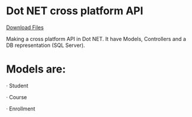 # Dot NET cross platform API

<a href="https://drive.google.com/drive/folders/1BXDq6DgGSDg51AeRLB8zv-wLzjarX1sI?usp=sharing">Download Files</a>

Making a cross platform API in Dot NET. It have Models, Controllers and a DB representation (SQL Server).

# Models are:

· Student

· Course

· Enrollment
